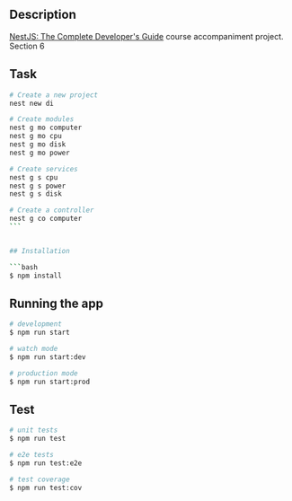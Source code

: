 ## Description

[NestJS: The Complete Developer's Guide](https://www.udemy.com/course/nestjs-the-complete-developers-guide/) course accompaniment project. Section 6

## Task

````bash
# Create a new project
nest new di

# Create modules
nest g mo computer
nest g mo cpu
nest g mo disk
nest g mo power

# Create services
nest g s cpu
nest g s power
nest g s disk

# Create a controller
nest g co computer
```


## Installation

```bash
$ npm install
````

## Running the app

```bash
# development
$ npm run start

# watch mode
$ npm run start:dev

# production mode
$ npm run start:prod
```

## Test

```bash
# unit tests
$ npm run test

# e2e tests
$ npm run test:e2e

# test coverage
$ npm run test:cov
```
